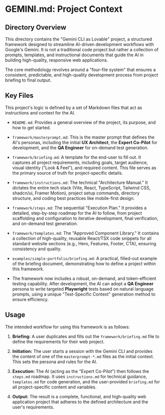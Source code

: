 # GEMINI.md: Project Context

## Directory Overview

This directory contains the "Gemini CLI as Lovable" project, a structured framework designed to streamline AI-driven development workflows with Google's Gemini. It is not a traditional code project but rather a collection of prompts, templates, and instructional documents that guide the AI in building high-quality, responsive web applications.

The core methodology revolves around a "four-file system" that ensures a consistent, predictable, and high-quality development process from project briefing to final output.

## Key Files

This project's logic is defined by a set of Markdown files that act as instructions and context for the AI.

*   `README.md`: Provides a general overview of the project, its purpose, and how to get started.

*   `framework/masterprompt.md`: This is the master prompt that defines the AI's personas, including the initial **UX Architect**, the **Expert Co-Pilot** for development, and the **QA Engineer** for on-demand test generation.

*   `framework/briefing.md`: A template for the end-user to fill out. It captures all project requirements, including goals, target audience, visual identity ("Look & Feel"), and required content. This file serves as the primary source of truth for project-specific details.

*   `framework/instructions.md`: The technical "Architecture Manual." It dictates the entire tech stack (Vite, React, TypeScript, Tailwind CSS, shadcn/ui, Framer Motion), project setup commands, directory structure, and coding best practices like mobile-first design.

*   `framework/steps.md`: The sequential "Execution Plan." It provides a detailed, step-by-step roadmap for the AI to follow, from project scaffolding and configuration to iterative development, final verification, and on-demand test generation.

*   `framework/templates.md`: The "Approved Component Library." It contains a collection of high-quality, reusable React/TSX code snippets for all standard website sections (e.g., Hero, Features, Footer, CTA), ensuring consistency and quality.

*   `examples/simple-portfolio/briefing.md`: A practical, filled-out example of the briefing document, demonstrating how to define a project within this framework.

* The framework now includes a robust, on-demand, and token-efficient testing capability. After development, the AI can adopt a **QA Engineer** persona to write targeted **Playwright** tests based on natural language prompts, using a unique "Test-Specific Context" generation method to ensure efficiency.

## Usage

The intended workflow for using this framework is as follows:

1.  **Briefing:** A user duplicates and fills out the `framework/briefing.md` file to define the requirements for their web project.

2.  **Initiation:** The user starts a session with the Gemini CLI and provides the content of one of the `masterprompt-*.md` files as the initial context. This sets the persona and rules for the AI.

3.  **Execution:** The AI (acting as the "Expert Co-Pilot") then follows the `steps.md` roadmap. It uses `instructions.md` for technical guidance, `templates.md` for code generation, and the user-provided `briefing.md` for all project-specific content and variables.

4.  **Output:** The result is a complete, functional, and high-quality web application project that adheres to the defined architecture and the user's requirements.
